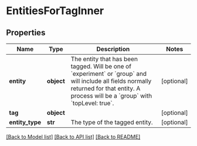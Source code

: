 # EntitiesForTagInner

## Properties
Name | Type | Description | Notes
------------ | ------------- | ------------- | -------------
**entity** | **object** | The entity that has been tagged. Will be one of &#x60;experiment&#x60; or &#x60;group&#x60; and will include all fields normally returned for that entity. A process will be a &#x60;group&#x60; with &#x60;topLevel: true&#x60;. | [optional] 
**tag** | **object** |  | [optional] 
**entity_type** | **str** | The type of the tagged entity. | [optional] 

[[Back to Model list]](../README.md#documentation-for-models) [[Back to API list]](../README.md#documentation-for-api-endpoints) [[Back to README]](../README.md)

